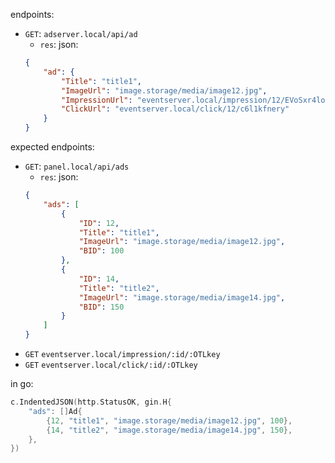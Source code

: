 endpoints:
+ `GET`: `adserver.local/api/ad`
    * `res`: json:
    ```json
    {
        "ad": {
            "Title": "title1",
            "ImageUrl": "image.storage/media/image12.jpg",
            "ImpressionUrl": "eventserver.local/impression/12/EVoSxr4loX",
            "ClickUrl": "eventserver.local/click/12/c6l1kfnery"
        }
    }
    ``` 


expected endpoints:
+ `GET`: `panel.local/api/ads` 
    * `res`: json:
    ```json
    {
        "ads": [
            {
                "ID": 12,
                "Title": "title1",
                "ImageUrl": "image.storage/media/image12.jpg",
                "BID": 100
            },
            {
                "ID": 14,
                "Title": "title2",
                "ImageUrl": "image.storage/media/image14.jpg",
                "BID": 150
            }
        ]
    }
    ```
+ `GET` `eventserver.local/impression/:id/:OTLkey`
+ `GET` `eventserver.local/click/:id/:OTLkey`

in go:

```go
c.IndentedJSON(http.StatusOK, gin.H{
    "ads": []Ad{
        {12, "title1", "image.storage/media/image12.jpg", 100},
        {14, "title2", "image.storage/media/image14.jpg", 150},
    },
})
```